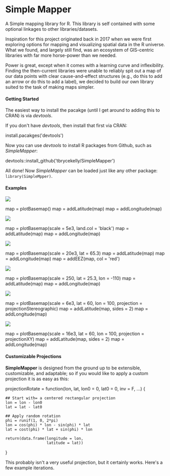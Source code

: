 # Simple Mapper
 A Simple mapping library for R. This library is self contained with some optional linkages to other libraries/datasets.

Inspiration for this project originated back in 2017 when we were first exploring options for mapping and visualizing spatial data in the R universe. What we found, and largely still find, was an ecosystem of GIS-centric libraries with far more horse-power than we needed.

Power is great, except when it comes with a learning curve and inflexibility. Finding the then-current libraries were unable to reliably spit out a map of our data points with clear cause-and-effect structures (e.g., do this to add an arrow or do this to add a label), we decided to build our own library suited to the task of making maps simpler.

#### Getting Started

The easiest way to install the pacakge (until I get around to adding this to CRAN) is via _devtools_.

If you don't have _devtools_, then install that first via CRAN:

  install.pacakges('devtools')


Now you can use _devtools_ to install R packages from Github, such as _SimpleMapper_:

  devtools::install_github('tbrycekelly/SimpleMapper')

All done! Now _SimpleMapper_ can be loaded just like any other package: `library(SimpleMpper)`.


#### Examples

<img src="images/Map1.png">

  map = plotBasemap()
  map = addLatitude(map)
  map = addLongitude(map)

<img src="images/Map2.png">

  map = plotBasemap(scale = 5e3, land.col = 'black')
  map = addLatitude(map)
  map = addLongitude(map)

<img src="images/Map2_eez.png">

  map = plotBasemap(scale = 20e3, lat = 65.3)
  map = addLatitude(map)
  map = addLongitude(map)
  map = addEEZ(map, col = 'red')

<img src="images/Map3.png">

  map = plotBasemap(scale = 250, lat = 25.3, lon = -110)
  map = addLatitude(map)
  map = addLongitude(map)

<img src="images/Map4Stereo.png">

  map = plotBasemap(scale = 6e3, lat = 60, lon = 100, projection = projectionStereographic)
  map = addLatitude(map, sides = 2)
  map = addLongitude(map)

<img src="images/Map4XY.png">

  map = plotBasemap(scale = 16e3, lat = 60, lon = 100, projection = projectionXY)
  map = addLatitude(map, sides = 2)
  map = addLongitude(map)

#### Customizable Projections

__SimpleMapper__ is designed from the ground up to be extensible, customizable, and adaptable; so if you would like to apply a custom projection it is as easy as this:

  projectionRotate = function(lon, lat, lon0 = 0, lat0 = 0, inv = F, ...) {
  
    ## Start with= a centered rectangular projection
    lon = lon - lon0
    lat = lat - lat0
    
    ## Apply random rotation
    phi = runif(1, 0, 2*pi)
    lon = cos(phi) * lon - sin(phi) * lat
    lat = cost(phi) * lat + sin(phi) * lon
    
    return(data.frame(longitude = lon,
                      latitude = lat))
  }

This probably isn't a very useful projection, but it certainly works. Here's a few example iterations.

